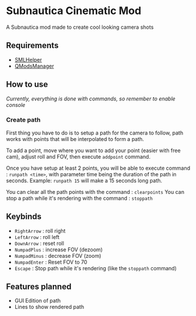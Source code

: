 # Subnautica Cinematic Mod
A Subnautica mod made to create cool looking camera shots

## Requirements
- [SMLHelper](https://www.nexusmods.com/subnautica/mods/113)
- [QModsManager](https://www.nexusmods.com/subnautica/mods/201)

## How to use
*Currently, everything is done with commands, so remember to enable console*

### Create path
First thing you have to do is to setup a path for the camera to follow,
path works with points that will be interpolated to form a path.

To add a point, move where you want to add your point (easier with free cam),
adjust roll and FOV, then execute `addpoint` command.

Once you have setup at least 2 points, you will be able to execute command : `runpath <time>`,
with parameter time being the duration of the path in seconds. Example: `runpath 15` will make a 15 seconds long path.

You can clear all the path points with the command : `clearpoints`
You can stop a path while it's rendering with the command : `stoppath`

## Keybinds
- `RightArrow` : roll right
- `LeftArrow` : roll left
- `DownArrow` : reset roll
- `NumpadPlus` : increase FOV (dezoom)
- `NumpadMinus` : decrease FOV (zoom)
- `NumpadEnter` : Reset FOV to 70
- `Escape` : Stop path while it's rendering (like the `stoppath` command)

## Features planned
- GUI Edition of path
- Lines to show rendered path